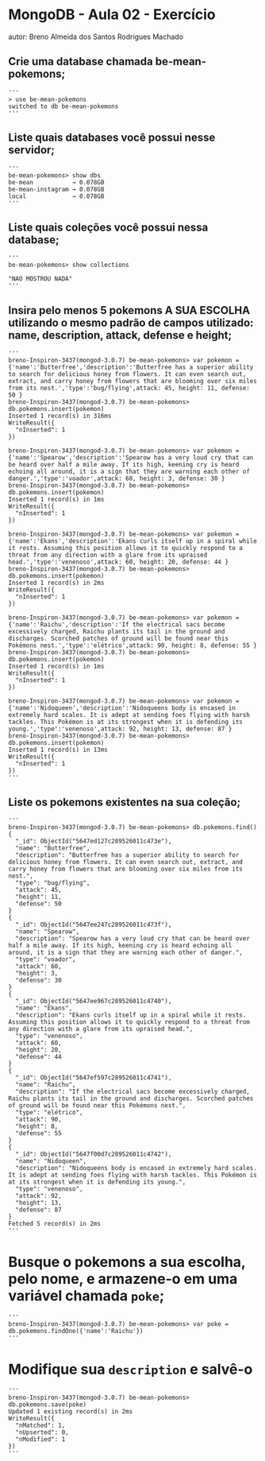
# MongoDB - Aula 02 - Exercício
autor: Breno Almeida dos Santos Rodrigues Machado

## Crie uma database chamada be-mean-pokemons;
    '''
	> use be-mean-pokemons
	switched to db be-mean-pokemons
    '''

## Liste quais databases você possui nesse servidor;
    '''
	be-mean-pokemons> show dbs
	be-mean           → 0.078GB
	be-mean-instagram → 0.078GB
	local             → 0.078GB
    '''

## Liste quais coleções você possui nessa database;
    '''
	be-mean-pokemons> show collections
	
	"NAO MOSTROU NADA"
    '''

## Insira pelo menos 5 pokemons A SUA ESCOLHA utilizando o mesmo padrão de campos utilizado: name, description, attack, defense e height;
    '''
	breno-Inspiron-3437(mongod-3.0.7) be-mean-pokemons> var pokemon = {'name':'Butterfree','description':'Butterfree has a superior ability to search for delicious honey from flowers. It can even search out, extract, and carry honey from flowers that are blooming over six miles from its nest.','type':'bug/flying',attack: 45, height: 11, defense: 50 }
	breno-Inspiron-3437(mongod-3.0.7) be-mean-pokemons> db.pokemons.insert(pokemon)
	Inserted 1 record(s) in 316ms
	WriteResult({
	  "nInserted": 1
	})

	breno-Inspiron-3437(mongod-3.0.7) be-mean-pokemons> var pokemon = {'name':'Spearow','description':'Spearow has a very loud cry that can be heard over half a mile away. If its high, keening cry is heard echoing all around, it is a sign that they are warning each other of danger.','type':'voador',attack: 60, height: 3, defense: 30 }
	breno-Inspiron-3437(mongod-3.0.7) be-mean-pokemons> db.pokemons.insert(pokemon)
	Inserted 1 record(s) in 1ms
	WriteResult({
	  "nInserted": 1
	})
	
	breno-Inspiron-3437(mongod-3.0.7) be-mean-pokemons> var pokemon = {'name':'Ekans','description':'Ekans curls itself up in a spiral while it rests. Assuming this position allows it to quickly respond to a threat from any direction with a glare from its upraised head.','type':'venenoso',attack: 60, height: 20, defense: 44 }
	breno-Inspiron-3437(mongod-3.0.7) be-mean-pokemons> db.pokemons.insert(pokemon)
	Inserted 1 record(s) in 2ms
	WriteResult({
	  "nInserted": 1
	})

	breno-Inspiron-3437(mongod-3.0.7) be-mean-pokemons> var pokemon = {'name':'Raichu','description':'If the electrical sacs become excessively charged, Raichu plants its tail in the ground and discharges. Scorched patches of ground will be found near this Pokémons nest.','type':'elétrico',attack: 90, height: 8, defense: 55 }
	breno-Inspiron-3437(mongod-3.0.7) be-mean-pokemons> db.pokemons.insert(pokemon)
	Inserted 1 record(s) in 1ms
	WriteResult({
	  "nInserted": 1
	})

	breno-Inspiron-3437(mongod-3.0.7) be-mean-pokemons> var pokemon = {'name':'Nidoqueen','description':'Nidoqueens body is encased in extremely hard scales. It is adept at sending foes flying with harsh tackles. This Pokémon is at its strongest when it is defending its young.','type':'venenoso',attack: 92, height: 13, defense: 87 }
	breno-Inspiron-3437(mongod-3.0.7) be-mean-pokemons> db.pokemons.insert(pokemon)
	Inserted 1 record(s) in 13ms
	WriteResult({
	  "nInserted": 1
	})
    '''

## Liste os pokemons existentes na sua coleção;
    '''
	breno-Inspiron-3437(mongod-3.0.7) be-mean-pokemons> db.pokemons.find()
	{
	  "_id": ObjectId("5647ed127c289526011c473e"),
	  "name": "Butterfree",
	  "description": "Butterfree has a superior ability to search for delicious honey from flowers. It can even search out, extract, and carry honey from flowers that are blooming over six miles from its nest.",
	  "type": "bug/flying",
	  "attack": 45,
	  "height": 11,
	  "defense": 50
	}
	{
	  "_id": ObjectId("5647ee247c289526011c473f"),
	  "name": "Spearow",
	  "description": "Spearow has a very loud cry that can be heard over half a mile away. If its high, keening cry is heard echoing all around, it is a sign that they are warning each other of danger.",
	  "type": "voador",
	  "attack": 60,
	  "height": 3,
	  "defense": 30
	}
	{
	  "_id": ObjectId("5647ee967c289526011c4740"),
	  "name": "Ekans",
	  "description": "Ekans curls itself up in a spiral while it rests. Assuming this position allows it to quickly respond to a threat from any direction with a glare from its upraised head.",
	  "type": "venenoso",
	  "attack": 60,
	  "height": 20,
	  "defense": 44
	}
	{
	  "_id": ObjectId("5647ef597c289526011c4741"),
	  "name": "Raichu",
	  "description": "If the electrical sacs become excessively charged, Raichu plants its tail in the ground and discharges. Scorched patches of ground will be found near this Pokémons nest.",
	  "type": "elétrico",
	  "attack": 90,
	  "height": 8,
	  "defense": 55
	}
	{
	  "_id": ObjectId("5647f00d7c289526011c4742"),
	  "name": "Nidoqueen",
	  "description": "Nidoqueens body is encased in extremely hard scales. It is adept at sending foes flying with harsh tackles. This Pokémon is at its strongest when it is defending its young.",
	  "type": "venenoso",
	  "attack": 92,
	  "height": 13,
	  "defense": 87
	}
	Fetched 5 record(s) in 2ms
    '''

# Busque o pokemons a sua escolha, pelo nome, e armazene-o em uma variável chamada `poke`;
    '''
	breno-Inspiron-3437(mongod-3.0.7) be-mean-pokemons> var poke = db.pokemons.findOne({'name':'Raichu'})	
    '''

# Modifique sua `description` e salvê-o
    '''
	breno-Inspiron-3437(mongod-3.0.7) be-mean-pokemons> db.pokemons.save(poke)
	Updated 1 existing record(s) in 2ms
	WriteResult({
	  "nMatched": 1,
	  "nUpserted": 0,
	  "nModified": 1
	})
    '''
